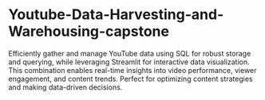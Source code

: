 # Youtube-Data-Harvesting-and-Warehousing-capstone
Efficiently gather and manage YouTube data using SQL for robust storage and querying, while leveraging Streamlit for interactive data visualization. This combination enables real-time insights into video performance, viewer engagement, and content trends. Perfect for optimizing content strategies and making data-driven decisions.
